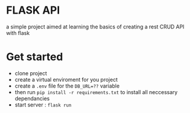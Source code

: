 # FLASK API

a simple project aimed at learning the basics of creating a rest CRUD API with flask

# Get started

- clone project
- create a virtual enviroment for you project
- create a `.env` file for the `DB_URL=??` variable
- then run `pip install -r requirements.txt` to install all neccessary dependancies
- start server : `flask run`
